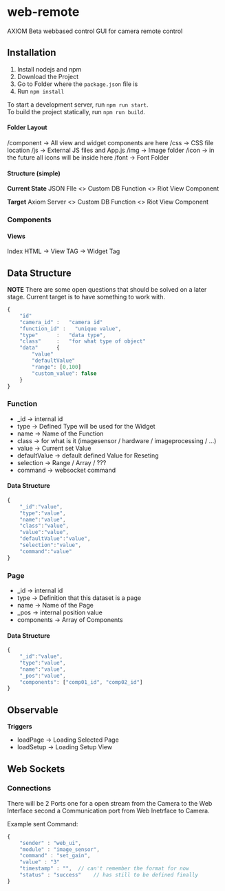 # web-remote
AXIOM Beta webbased control GUI for camera remote control


## Installation

1. Install nodejs and npm
1. Download the Project
1. Go to Folder where the `package.json` file is
1. Run `npm install`

To start a development server, run `npm run start`.  
To build the project statically, run `npm run build`.


#### Folder Layout
/component  -> All view and widget components are here
/css        -> CSS file location
/js         -> External JS files and App.js
/img        -> Image folder
/icon       -> in the future all icons will be inside here
/font       -> Font Folder

#### Structure (simple)
**Current State**
JSON FIle <> Custom DB Function <> Riot View Component

**Target**
Axiom Server <> Custom DB Function <> Riot View Component

### Components

#### Views
Index HTML -> View TAG -> Widget Tag

## Data Structure

**NOTE**
There are some open questions that should be solved on a later stage.
Current target is to have something to work with.

```js
{
    "id"
    "camera_id" :   "camera id"
    "function_id" :   "unique value",
    "type"      :   "data type",
    "class"     :   "for what type of object"
    "data"      {
        "value"
        "defaultValue"
        "range": [0,100]
        "custom_value": false
    }
}
```

### Function

* _id               -> internal id
* type              -> Defined Type will be used for the Widget
* name              -> Name of the Function
* class             -> for what is it (imagesensor / hardware / imageprocessing / ...)
* value             -> Current set Value
* defaultValue      -> default defined Value for Reseting
* selection         -> Range / Array / ???
* command           -> websocket command

#### Data Structure

```js
{
    "_id":"value",
    "type":"value",
    "name":"value",
    "class":"value",
    "value":"value",
    "defaultValue":"value",
    "selection":"value",
    "command":"value"
}
```

### Page

* _id               -> internal id
* type              -> Definition that this dataset is a page
* name              -> Name of the Page
* _pos              -> internal position value
* components        -> Array of Components

#### Data Structure

```js
{
    "_id":"value",
    "type":"value",
    "name":"value",
    "_pos":"value",
    "components": ["comp01_id", "comp02_id"]
}
```


## Observable

**Triggers**
* loadPage      -> Loading Selected Page
* loadSetup     -> Loading Setup View

## Web Sockets

### Connections

There will be 2 Ports one for a open stream from the Camera to the Web Interface second a Communication port from Web Inetrface to Camera.

Example sent Command:

```js
{
    "sender" : "web_ui",
    "module" : "image_sensor",
    "command" : "set_gain",
    "value" : "3"
    "timestamp" : "",  // can't remember the format for now
    "status" : "success"    // has still to be defined finally
}
```
